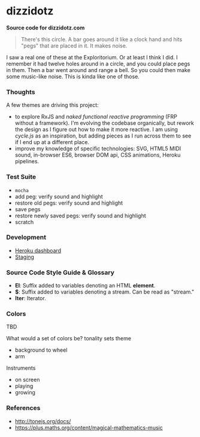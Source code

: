 # dizzidotz

__Source code for dizzidotz.com__

> There's this circle. 
> A bar goes around it like a clock hand and hits "pegs" that are placed in it. 
> It makes noise.

I saw a real one of these at the Exploritorium. Or at least I think I did. I remember it had twelve holes 
around in a circle, and you could place pegs in them. Then a bar went around and range a bell. 
So you could then make some music-like noise. This is kinda like one of those.


### Thoughts

A few themes are driving this project:

  * to explore RxJS and _naked functional reactive programming_ (FRP without a framework). I'm evolving the codebase organically, but rework the design as I figure out how to make it more reactive. I am using *cycle.js* as an inspiration, but adding pieces as I run across them to see if I end up at a different place.
  * improve my knowledge of specific technologies: SVG, HTML5 MIDI  sound, in-browser ES6, browser DOM api, CSS animations, Heroku pipelines.
  
### Test Suite

  * `mocha`
  * add peg: verify sound and highlight
  * restore old pegs: verify sound and highlight
  * save pegs
  * restore newly saved pegs: verify sound and highlight
  * scratch
  
### Development

  * [Heroku dashboard](https://dashboard.heroku.com/pipelines/68ffa886-6dea-4a15-ad6a-eed1aeb03cbb)
  * [Staging](https://dizzidotz-staging.herokuapp.com/)

### Source Code Style Guide & Glossary

  * **El**: Suffix added to variables denoting an HTML **element**.
  * **$**: Suffix added to variables denoting a stream. Can be read as "stream."
  * **Iter**: Iterator.
  
  
  
### Colors

TBD 

What would a set of colors be?
tonality sets theme
 * background to wheel
 * arm

Instruments
 * on screen
 * playing
 * growing


### References

  * http://tonejs.org/docs/
  * https://plus.maths.org/content/magical-mathematics-music
